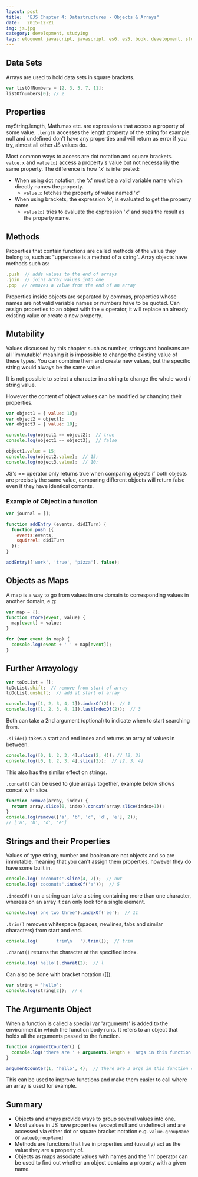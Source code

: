 ```yaml
---
layout: post
title:  "EJS Chapter 4: Datastructures - Objects & Arrays"
date:   2015-12-21
img: js.jpg
category: development, studying
tags: eloquent javascript, javascript, es6, es5, book, development, studying, developer, software, book notes
---
```


## Data Sets
Arrays are used to hold data sets in square brackets.

```js
var listOfNumbers = [2, 3, 5, 7, 11];
listOfnumbers[0]; // 2
```


## Properties
myString.length, Math.max etc. are expressions that access a property of some value. `.length` accesses the length property of the string for example.
null and undefined don't have any properties and will return as error if you try, almost all other JS values do.

Most common ways to access are dot notation and square brackets. `value.x` and `value[x]` access a property's value but not necessarily the same property. The difference is how 'x' is interpreted:

- When using dot notation, the 'x' must be a valid variable name which directly names the property.
	- `value.x` fetches the property of value named 'x'
- When using brackets, the expression 'x', is evaluated to get the property name.
	- `value[x]` tries to evaluate the expression 'x' and sues the result as the property name.


## Methods
Properties that contain functions are called methods of the value they belong to, such as "uppercase is a method of a string".
Array objects have methods such as:

~~~js
.push  // adds values to the end of arrays
.join  // joins array values into one
.pop  // removes a value from the end of an array
~~~

Properties inside objects are separated by commas, properties whose names are not valid variable names or numbers have to be quoted.
Can assign properties to an object with the = operator, it will replace an already existing value or create a new property.


## Mutability
Values discussed by this chapter such as number, strings and booleans are all 'immutable' meaning it is impossible to change the existing value of these types.
You can combine them and create new values, but the specific string would always be the same value.

It is not possible to select a character in a string to change the whole word / string value.

However the content of object values can be modified by changing their properties.

~~~js
var object1 = { value: 10};
var object2 = object1;
var object3 = { value: 10};

console.log(object1 == object2);  // true
console.log(object1 == object3);  // false

object1.value = 15;
console.log(object2.value);  // 15;
console.log(object3.value);  // 10;
~~~

JS's == operator only returns true when comparing objects if both objects are precisely the same value, comparing different objects will return false even if they have identical contents.


### Example of Object in a function
~~~js
var journal = [];

function addEntry (events, didITurn) {
  function.push ({
    events:events,
    squirrel: didITurn
  });
}

addEntry(['work', 'true', 'pizza'], false);
~~~


## Objects as Maps
A map is a way to go from values in one domain to corresponding values in another domain, e.g:

~~~js
var map = {};
function store(event, value) {
  map[event] = value;
}

for (var event in map) {
  console.log(event + ' ' + map[event]);
}
~~~


## Further Arrayology
~~~js
var toDoList = [];
toDoList.shift;  // remove from start of array
toDoList.unshift;  // add at start of array

console.log([1, 2, 3, 4, 1]).indexOf(2));  // 1
console.log([1, 2, 3, 4, 1]).lastIndexOf(2));  // 3
~~~

Both can take a 2nd argument (optional) to indicate when to start searching from.

`.slide()` takes a start and end index and returns an array of values in between.

~~~js
console.log([0, 1, 2, 3, 4].slice(2, 4)); // [2, 3]
console.log([0, 1, 2, 3, 4].slice(2));  // [2, 3, 4]
~~~

This also has the similar effect on strings.

`.concat()` can be used to glue arrays together, example below shows concat with slice.

~~~js
function remove(array, index) {
  return array.slice(0, index).concat(array.slice(index+1));
}
console.log(remove(['a', 'b', 'c', 'd', 'e'], 2));
// ['a', 'b', 'd', 'e']
~~~


## Strings and their Properties
Values of type string, number and boolean are not objects and so are immutable, meaning that you can't assign them properties, however they do have some built in.

~~~js
console.log('coconuts'.slice(4, 7));  // nut
console.log('coconuts'.indexOf('a'));  // 5
~~~

`.indexOf()` on a string can take a string containing more than one character, whereas on an array it can only look for a single element.

~~~js
console.log('one two three').indexOf('ee');  // 11
~~~

`.trim()` removes whitespace (spaces, newlines, tabs and similar characters) from start and end.

~~~js
console.log('      trim\n   ').trim());  // trim
~~~

`.charAt()` returns the character at the specified index.

~~~js
console.log('hello').charat(2);  // l
~~~

Can also be done with bracket notation ([]).

~~~js
var string = 'hello';
console.log(string[2]);  // e
~~~


## The Arguments Object
When a function is called a special var 'arguments' is added to the environment in which the function body runs. It refers to an object that holds all the arguments passed to the function.

~~~js
function argumentCounter() {
  console.log('there are ' + arguments.length + 'args in this function call');
}

argumentCounter(1, 'hello', 4);  // there are 3 args in this function call
~~~

This can be used to improve functions and make them easier to call where an array is used for example.


## Summary
- Objects and arrays provide ways to group several values into one.
- Most values in JS have properties (except null and undefined) and are accessed via either dot or square bracket notation e.g. `value.groupName` or `value[groupName]`
- Methods are functions that live in properties and (usually) act as the value they are a property of.
- Objects as maps associate values with names and the 'in' operator can be used to find out whether an object contains a property with a given name.